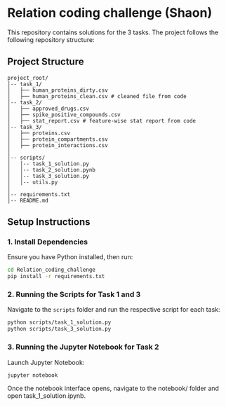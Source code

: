 # Relation coding challenge (Shaon)

This repository contains solutions for the 3 tasks. 
The project follows the following repository structure:

## Project Structure

```
project_root/           
│-- task_1/             
│   ├── human_proteins_dirty.csv
│   ├── human_proteins_clean.csv # cleaned file from code
│-- task_2/             
│   ├── approved_drugs.csv
│   ├── spike_positive_compounds.csv
│   ├── stat_report.csv # feature-wise stat report from code
│-- task_3/         
│   ├── proteins.csv
│   ├── protein_compartments.csv
│   ├── protein_interactions.csv
│
│-- scripts/             
│   │-- task_1_solution.py
│   │-- task_2_solution.pynb
│   │-- task_3_solution.py
│   │-- utils.py        
│
│-- requirements.txt     
│-- README.md           
```

## Setup Instructions

### 1. Install Dependencies
Ensure you have Python installed, then run:
```sh
cd Relation_coding_challenge
pip install -r requirements.txt
```

### 2. Running the Scripts for Task 1 and 3
Navigate to the `scripts` folder and run the respective script for each task:
```sh
python scripts/task_1_solution.py
python scripts/task_3_solution.py
```

### 3. Running the Jupyter Notebook for Task 2
Launch Jupyter Notebook:
```sh
jupyter notebook
```
Once the notebook interface opens, navigate to the notebook/ folder and open task_1_solution.ipynb.


